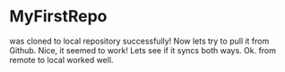 # MyFirstRepo
was cloned to local repository successfully!
Now lets try to pull it from Github.
Nice, it seemed to work!
Lets see if it syncs both ways.
Ok. from remote to local worked well.

